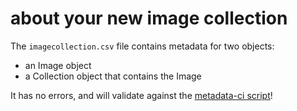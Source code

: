 # about your new image collection

The `imagecollection.csv` file contains metadata for two objects:

- an Image object
- a Collection object that contains the Image

It has no errors, and will validate against the [metadata-ci script](https://github.com/ucsblibrary/metadata-ci)!
